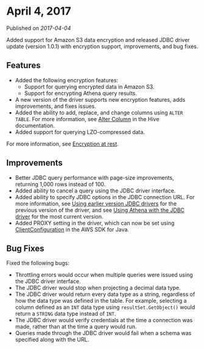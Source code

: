 # April 4, 2017<a name="release-note-2017-04-04"></a>

Published on *2017\-04\-04*

Added support for Amazon S3 data encryption and released JDBC driver update \(version 1\.0\.1\) with encryption support, improvements, and bug fixes\.

## Features<a name="release-note-2017-04-04-features"></a>
+ Added the following encryption features:
  +  Support for querying encrypted data in Amazon S3\. 
  +  Support for encrypting Athena query results\. 
+ A new version of the driver supports new encryption features, adds improvements, and fixes issues\.
+ Added the ability to add, replace, and change columns using `ALTER TABLE`\. For more information, see [Alter Column](https://cwiki.apache.org/confluence/display/Hive/LanguageManual+DDL#LanguageManualDDL-AlterColumn) in the Hive documentation\.
+ Added support for querying LZO\-compressed data\.

For more information, see [Encryption at rest](encryption.md)\.

## Improvements<a name="release-note-2017-04-04-improvements"></a>
+ Better JDBC query performance with page\-size improvements, returning 1,000 rows instead of 100\.
+ Added ability to cancel a query using the JDBC driver interface\.
+ Added ability to specify JDBC options in the JDBC connection URL\. For more information, see [Using earlier version JDBC drivers](connect-with-previous-jdbc.md) for the previous version of the driver, and see [Using Athena with the JDBC driver](connect-with-jdbc.md) for the most current version\.
+ Added PROXY setting in the driver, which can now be set using [ClientConfiguration](https://docs.aws.amazon.com/sdk-for-java/latest/reference/com/amazonaws/ClientConfiguration.html) in the AWS SDK for Java\.

## Bug Fixes<a name="release-note-2017-04-04-bug-fixes"></a>

Fixed the following bugs:
+ Throttling errors would occur when multiple queries were issued using the JDBC driver interface\.
+ The JDBC driver would stop when projecting a decimal data type\.
+  The JDBC driver would return every data type as a string, regardless of how the data type was defined in the table\. For example, selecting a column defined as an `INT` data type using `resultSet.GetObject()` would return a `STRING` data type instead of `INT`\. 
+ The JDBC driver would verify credentials at the time a connection was made, rather than at the time a query would run\.
+ Queries made through the JDBC driver would fail when a schema was specified along with the URL\.